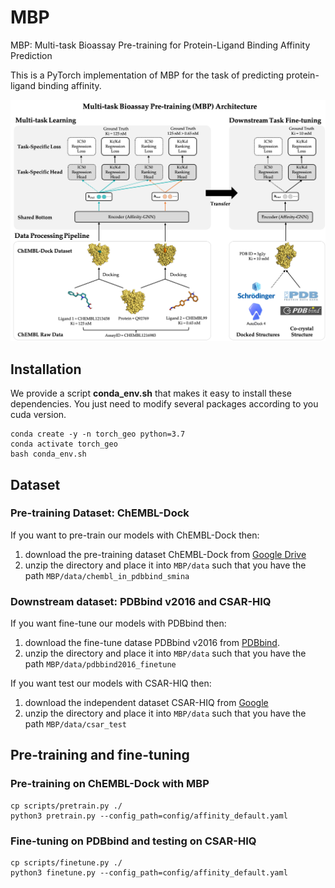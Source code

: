 # MBP
MBP: Multi-task Bioassay Pre-training for Protein-Ligand Binding Affinity Prediction

This is a PyTorch implementation of MBP for the task of predicting protein-ligand binding affinity.

![MBP_framework](visualization/MBP_framework.png)

## Installation
We provide a script **conda_env.sh** that makes it easy to install these dependencies. You just need to modify several packages according to you cuda version.
```
conda create -y -n torch_geo python=3.7
conda activate torch_geo
bash conda_env.sh
```

## Dataset
### Pre-training Dataset: ChEMBL-Dock
If you want to pre-train our models with ChEMBL-Dock then:
1. download the pre-training dataset ChEMBL-Dock from [Google Drive](https://drive.google.com/file/d/1qX-xm5TjbQQdTIYupgx5JkRGmLPN-I6p/view?usp=share_link)
2. unzip the directory and place it into `MBP/data` such that you have the path `MBP/data/chembl_in_pdbbind_smina`

### Downstream dataset: PDBbind v2016 and CSAR-HIQ
If you want fine-tune our models with PDBbind then:
1. download the fine-tune datase PDBbind v2016 from [PDBbind](http://www.pdbbind.org.cn/).
2. unzip the directory and place it into `MBP/data` such that you have the path `MBP/data/pdbbind2016_finetune`

If you want test our models with CSAR-HIQ then:
1. download the independent dataset CSAR-HIQ from [Google](https://drive.google.com/file/d/1NGhylymFfNDLWiLuGBRFtO6U-JfhNmyG/view?usp=share_link)
2. unzip the directory and place it into `MBP/data` such that you have the path `MBP/data/csar_test`

## Pre-training and fine-tuning
### Pre-training on ChEMBL-Dock with MBP
```
cp scripts/pretrain.py ./
python3 pretrain.py --config_path=config/affinity_default.yaml
```

### Fine-tuning on PDBbind and testing on CSAR-HIQ
```
cp scripts/finetune.py ./
python3 finetune.py --config_path=config/affinity_default.yaml
```

